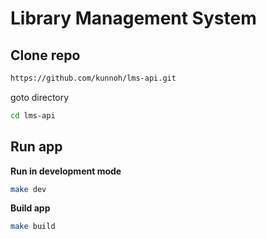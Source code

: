 # Library Management System

## Clone repo

```sh
https://github.com/kunnoh/lms-api.git
```

goto directory
```sh
cd lms-api
```
## Run app

**Run in development mode**
```sh
make dev
```

**Build app**
```sh
make build
```



